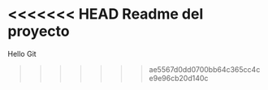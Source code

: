 <<<<<<< HEAD
Readme del proyecto
=======
Hello Git
>>>>>>> ae5567d0dd0700bb64c365cc4ce9e96cb20d140c
